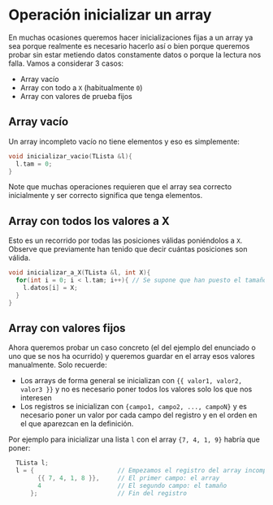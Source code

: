# Operación inicializar un array

En muchas ocasiones queremos hacer inicializaciones fijas a un array ya sea porque realmente es necesario hacerlo así o bien porque queremos probar sin estar metiendo datos constamente datos o porque la lectura nos falla. Vamos a considerar 3 casos:
* Array vacío
* Array con todo a `X` (habitualmente `0`)
* Array con valores de prueba fijos

## Array vacío

Un array incompleto vacío no tiene elementos y eso es simplemente:

```cpp
void inicializar_vacio(TLista &l){
  l.tam = 0;
}
```

Note que muchas operaciones requieren que el array sea correcto inicialmente y ser correcto significa que tenga elementos.

## Array con todos los valores a X

Esto es un recorrido por todas las posiciones válidas poniéndolos a `X`. Observe que previamente han tenido que decir cuántas posiciones son válida.

```cpp
void inicializar_a_X(TLista &l, int X){
  for(int i = 0; i < l.tam; i++){ // Se supone que han puesto el tamaño bien o quizás podamos hacer hasta MAX
    l.datos[i] = X;
  }
}
```

## Array con valores fijos

Ahora queremos probar un caso concreto (el del ejemplo del enunciado o uno que se nos ha ocurrido) y queremos guardar en el array esos valores manualmente. Solo recuerde:
* Los arrays de forma general se inicializan con `{{ valor1, valor2, valor3 }}` y no es necesario poner todos los valores solo los que nos interesen
* Los registros se inicializan con `{campo1, campo2, ..., campoN}` y es necesario poner un valor por cada campo del registro y en el orden en el que aparezcan en la definición.

Por ejemplo para inicializar una lista `l` con el array `{7, 4, 1, 9}` habría que poner:
```cpp
  TLista l;
  l = {                       // Empezamos el registro del array incompleto
        {{ 7, 4, 1, 8 }},     // El primer campo: el array
        4                     // El segundo campo: el tamaño
      };                      // Fin del registro
```
        
